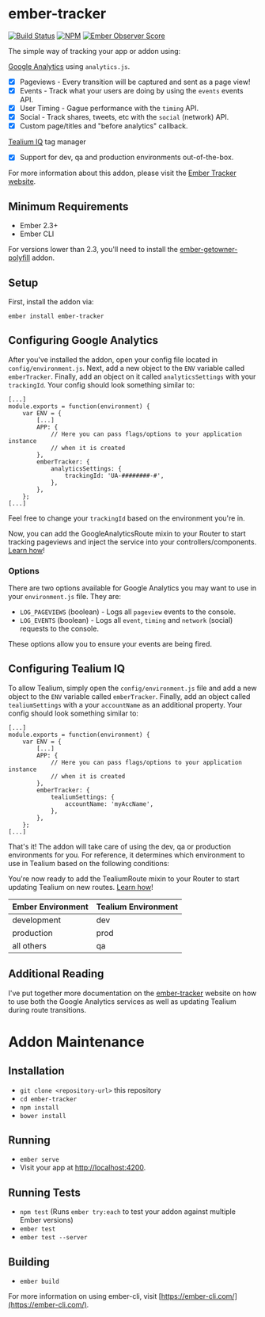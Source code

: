 # ember-tracker

[![Build Status][build-status-img]][build-status-link]
[![NPM][npm-badge-img]][npm-badge-link]
[![Ember Observer Score][ember-observer-badge]][ember-observer-url]

The simple way of tracking your app or addon using:

[Google Analytics](https://developers.google.com/analytics/devguides/collection/analyticsjs/) using `analytics.js`.
- [x] Pageviews - Every transition will be captured and sent as a page view!
- [x] Events - Track what your users are doing by using the `events` events API.
- [x] User Timing - Gague performance with the `timing` API.
- [x] Social - Track shares, tweets, etc with the `social` (network) API.
- [x] Custom page/titles and "before analytics" callback.

[Tealium IQ](http://tealium.com/products/tealium-iq-tag-management-system/) tag manager
- [x] Support for dev, qa and production environments out-of-the-box.

For more information about this addon, please visit the [Ember Tracker website][main-site-url].

## Minimum Requirements

* Ember 2.3+
* Ember CLI

For versions lower than 2.3, you'll need to install the [ember-getowner-polyfill][getowner-poly-url] addon.

## Setup

First, install the addon via:

```
ember install ember-tracker
```

## Configuring Google Analytics

After you've installed the addon, open your config file located in `config/environment.js`. Next, add a new object to the `ENV` variable called `emberTracker`. Finally, add an object on it called `analyticsSettings` with your `trackingId`. Your config should look something similar to:

```
[...]
module.exports = function(environment) {
	var ENV = {
		[...]
		APP: {
			// Here you can pass flags/options to your application instance
			// when it is created
		},
		emberTracker: {
			analyticsSettings: {
				trackingId: 'UA-########-#',
			},
		},
	};
[...]
```

Feel free to change your `trackingId` based on the environment you're in.

Now, you can add the GoogleAnalyticsRoute mixin to your Router to start tracking pageviews and inject the service into your controllers/components. [Learn how][ga-doc-url]!

### Options

There are two options available for Google Analytics you may want to use in your `environment.js` file. They are:

* `LOG_PAGEVIEWS` (boolean) - Logs all `pageview` events to the console.
* `LOG_EVENTS` (boolean) - Logs all `event`, `timing` and `network` (social) requests to the console.

These options allow you to ensure your events are being fired.

## Configuring Tealium IQ

To allow Tealium, simply open the `config/environment.js` file and add a new object to the `ENV` variable called `emberTracker`. Finally, add an object called `tealiumSettings` with a your `accountName` as an additional property. Your config should look something similar to:

```
[...]
module.exports = function(environment) {
	var ENV = {
		[...]
		APP: {
			// Here you can pass flags/options to your application instance
			// when it is created
		},
		emberTracker: {
			tealiumSettings: {
				accountName: 'myAccName',
			},
		},
	};
[...]
```

That's it! The addon will take care of using the dev, qa or production environments for you. For reference, it determines which environment to use in Tealium based on the following conditions:

You're now ready to add the TealiumRoute mixin to your Router to start updating Tealium on new routes. [Learn how][tealium-doc-url]!

Ember Environment | Tealium Environment
----------------- | -------------------
development | dev
production | prod
all others | qa

## Additional Reading 

I've put together more documentation on the [ember-tracker][main-site-url] website on how to use both the Google Analytics services as well as updating Tealium during route transitions.

# Addon Maintenance

## Installation

* `git clone <repository-url>` this repository
* `cd ember-tracker`
* `npm install`
* `bower install`

## Running

* `ember serve`
* Visit your app at [http://localhost:4200](http://localhost:4200).

## Running Tests

* `npm test` (Runs `ember try:each` to test your addon against multiple Ember versions)
* `ember test`
* `ember test --server`

## Building

* `ember build`

For more information on using ember-cli, visit [https://ember-cli.com/](https://ember-cli.com/).

[main-site-url]: https://tsteuwer.github.io/ember-tracker
[build-status-img]: https://travis-ci.org/tsteuwer/ember-tracker.svg?branch=master
[build-status-link]: https://travis-ci.org/tsteuwer/ember-tracker
[npm-badge-img]: https://badge.fury.io/js/ember-tracker.svg
[npm-badge-link]: http://badge.fury.io/js/ember-tracker
[ember-observer-badge]: http://emberobserver.com/badges/ember-tracker.svg
[ember-observer-url]: http://emberobserver.com/addons/ember-tracker
[ga-doc-url]: https://tsteuwer.github.io/ember-tracker/#/google-analytics
[tealium-doc-url]: https://tsteuwer.github.io/ember-tracker/#/tealium
[getowner-poly-url]: https://github.com/rwjblue/ember-getowner-polyfill
